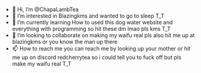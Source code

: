 - 👋 Hi, I’m @ChapaLambTea
- 👀 I’m interested in Blazingkms and wanted to go to sleep T_T 
- 🌱 I’m currently learning How to used this dog water website and everything with programming so hit these dm lmao pls kms T_T
- 💞️ I’m looking to collaborate on making my waifu real pls also hit me up at blazingkms or you know the man up there 
- 📫 How to reach me you can reach me by looking up your mother or hit me up on discord redcherrytea so i could tell you to fuck off but pls make my waifu real T_T

<!---
ChapaLambTea/ChapaLambTea is a ✨ special ✨ repository because its `README.md` (this file) appears on your GitHub profile.
You can click the Preview link to take a look at your changes.
--->
